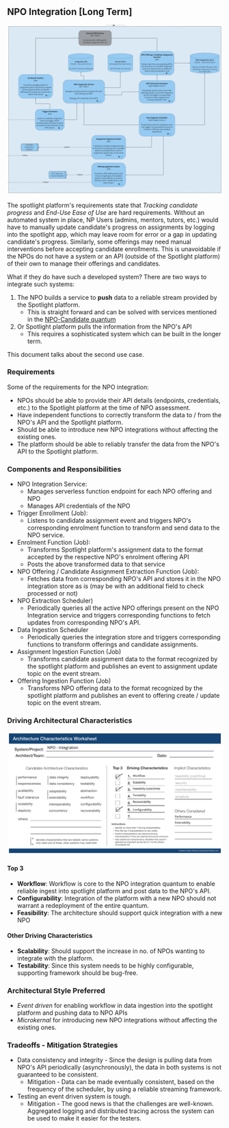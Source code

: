 ## NPO Integration [Long Term]

![Image](../diagrams/quanta/np-integration-quanta.jpg)

The spotlight platform's requirements state that *Tracking candidate progress* and *End-Use Ease of Use* are hard requirements. Without an automated system in place, NP Users (admins, mentors, tutors, etc.) would have to manually update candidate's progress on assignments by logging into the spotlight app, which may leave room for error or a gap in updating candidate's progress. Similarly, some offerings may need manual interventions before accepting candidate enrollments. This is unavoidable if the NPOs do not have a system or an API (outside of the Spotlight platform) of their own to manage their offerings and candidates. 

What if they do have such a developed system? There are two ways to integrate such systems:
1. The NPO builds a service to **push** data to a reliable stream provided by the Spotlight platform. 
   * This is straight forward and can be solved with services mentioned in the [NPO-Candidate quantum](npo-candidate.md)
2. Or Spotlight platform pulls the information from the NPO's API
   * This requires a sophisticated system which can be built in the longer term.


This document talks about the second use case.



### Requirements
Some of the requirements for the NPO integration:
* NPOs should be able to provide their API details (endpoints, credentials, etc.) to the Spotlight platform at the time of NPO assessment.
* Have independent functions to correctly transform the data to / from the NPO's API and the Spotlight platform.
* Should be able to introduce new NPO integrations without affecting the existing ones.
* The platform should be able to reliably transfer the data from the NPO's API to the Spotlight platform. 

### Components and Responsibilities
* NPO Integration Service:
    * Manages serverless function endpoint for each NPO offering and NPO
    * Manages API credentials of the NPO
* Trigger Enrollment (Job):
  * Listens to candidate assignment event and triggers NPO's corresponding enrolment function to transform and send data to the NPO service.
* Enrolment Function (Job):
  * Transforms Spotlight platform's assignment data to the format accepted by the respective NPO's enrolment offering API
  * Posts the above transformed data to that service
* NPO Offering / Candidate Assignment Extraction Function (Job):
  * Fetches data from corresponding NPO's API and stores it in the NPO integration store as is (may be with an additional field to check processed or not)
* NPO Extraction Scheduler)
  * Periodically queries all the active NPO offerings present on the NPO Integration service and triggers corresponding functions to fetch updates from corresponding NPO's API.
* Data Ingestion Scheduler
  * Periodically queries the integration store and triggers corresponding functions to transform offerings and candidate assignments.
* Assignment Ingestion Function (Job)
  * Transforms candidate assignment data to the format recognized by the spotlight platform and publishes an event to assignment update topic on the event stream.
* Offering Ingestion Function (Job)
  * Transforms NPO offering data to the format recognized by the spotlight platform and publishes an event to offering create / update topic on the event stream.

### Driving Architectural Characteristics

![Image](../images/npo-integration-quantum-worksheet.jpg)

#### Top 3

* **Workflow**: Workflow is core to the NPO integration quantum to enable reliable ingest into spotlight platform and post data to the NPO's API.
* **Configurability**: Integration of the platform with a new NPO should not warrant a redeployment of the entire quantum. 
* **Feasibility**: The architecture should support quick integration with a new NPO

#### Other Driving Characteristics
* **Scalability**: Should support the increase in no. of NPOs wanting to integrate with the platform.
* **Testability**: Since this system needs to be highly configurable, supporting framework should be bug-free.

### Architectural Style Preferred
* *Event driven* for enabling workflow in data ingestion into the spotlight platform and pushing data to NPO APIs
* *Microkernal* for introducing new NPO integrations without affecting the existing ones.

### Tradeoffs - Mitigation Strategies
* Data consistency and integrity - Since the design is pulling data from NPO's API periodically (asynchronously), the data in both systems is not guaranteed to be consistent. 
  * Mitigation - Data can be made eventually consistent, based on the frequency of the scheduler, by using a reliable streaming framework.
* Testing an event driven system is tough.
  * Mitigation - The good news is that the challenges are well-known. Aggregated logging and distributed tracing across the system can be used to make it easier for the testers.